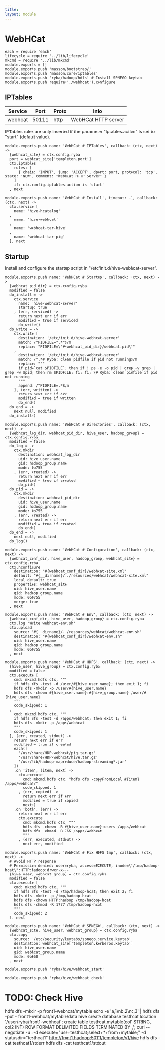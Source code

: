 ```yaml
---
title: 
layout: module
---
```


# WebHCat

    each = require 'each'
    lifecycle = require '../lib/lifecycle'
    mkcmd = require '../lib/mkcmd'
    module.exports = []
    module.exports.push 'masson/bootstrap/'
    module.exports.push 'masson/core/iptables'
    module.exports.push 'ryba/hadoop/hdfs' # Install SPNEGO keytab
    module.exports.push require('./webhcat').configure

## IPTables

| Service | Port  | Proto | Info                |
|---------|-------|-------|---------------------|
| webhcat | 50111 | http  | WebHCat HTTP server |

IPTables rules are only inserted if the parameter "iptables.action" is set to 
"start" (default value).

    module.exports.push name: 'WebHCat # IPTables', callback: (ctx, next) ->
      {webhcat_site} = ctx.config.ryba
      port = webhcat_site['templeton.port']
      ctx.iptables
        rules: [
          { chain: 'INPUT', jump: 'ACCEPT', dport: port, protocol: 'tcp', state: 'NEW', comment: "WebHCat HTTP Server" }
        ]
        if: ctx.config.iptables.action is 'start'
      , next

    module.exports.push name: 'WebHCat # Install', timeout: -1, callback: (ctx, next) ->
      ctx.service [
        name: 'hive-hcatalog'
      ,
        name: 'hive-webhcat'
      ,
        name: 'webhcat-tar-hive'
      ,
        name: 'webhcat-tar-pig'
      ], next

## Startup

Install and configure the startup script in "/etc/init.d/hive-webhcat-server".

    module.exports.push name: 'WebHCat # Startup', callback: (ctx, next) ->
      {webhcat_pid_dir} = ctx.config.ryba
      modified = false
      do_install = ->
        ctx.service
          name: 'hive-webhcat-server'
          startup: true
        , (err, serviced) ->
          return next err if err
          modified = true if serviced
          do_write()
      do_write = ->
        ctx.write [
          destination: '/etc/init.d/hive-webhcat-server'
          match: /^PIDFILE=".*"$/m
          replace: "PIDFILE=\"#{webhcat_pid_dir}/webhcat.pid\""
        ,
          destination: '/etc/init.d/hive-webhcat-server'
          match: /^.*# Ryba: clean pidfile if pid not running$/m
          replace: """
          if pid=`cat $PIDFILE`; then if ! ps -e -o pid | grep -v grep | grep -w $pid; then rm $PIDFILE; fi; fi; \# Ryba: clean pidfile if pid not running
          """
          append: /^PIDFILE=.*$/m
        ], (err, written) ->
          return next err if err
          modified = true if written
          do_end()
      do_end = ->
        next null, modified
      do_install()

    module.exports.push name: 'WebHCat # Directories', callback: (ctx, next) ->
      {webhcat_log_dir, webhcat_pid_dir, hive_user, hadoop_group} = ctx.config.ryba
      modified = false
      do_log = ->
        ctx.mkdir
          destination: webhcat_log_dir
          uid: hive_user.name
          gid: hadoop_group.name
          mode: 0o755
        , (err, created) ->
          return next err if err
          modified = true if created
          do_pid()
      do_pid = ->
        ctx.mkdir
          destination: webhcat_pid_dir
          uid: hive_user.name
          gid: hadoop_group.name
          mode: 0o755
        , (err, created) ->
          return next err if err
          modified = true if created
          do_end()
      do_end = ->
        next null, modified
      do_log()

    module.exports.push name: 'WebHCat # Configuration', callback: (ctx, next) ->
      {webhcat_conf_dir, hive_user, hadoop_group, webhcat_site} = ctx.config.ryba
      ctx.hconfigure
        destination: "#{webhcat_conf_dir}/webhcat-site.xml"
        default: "#{__dirname}/../resources/webhcat/webhcat-site.xml"
        local_default: true
        properties: webhcat_site
        uid: hive_user.name
        gid: hadoop_group.name
        mode: 0o0755
        merge: true
      , next

    module.exports.push name: 'WebHCat # Env', callback: (ctx, next) ->
      {webhcat_conf_dir, hive_user, hadoop_group} = ctx.config.ryba
      ctx.log 'Write webhcat-env.sh'
      ctx.upload
        source: "#{__dirname}/../resources/webhcat/webhcat-env.sh"
        destination: "#{webhcat_conf_dir}/webhcat-env.sh"
        uid: hive_user.name
        gid: hadoop_group.name
        mode: 0o0755
      , next

    module.exports.push name: 'WebHCat # HDFS', callback: (ctx, next) ->
      {hive_user, hive_group} = ctx.config.ryba
      modified = false
      ctx.execute [
        cmd: mkcmd.hdfs ctx, """
        if hdfs dfs -test -d /user/#{hive_user.name}; then exit 1; fi
        hdfs dfs -mkdir -p /user/#{hive_user.name}
        hdfs dfs -chown #{hive_user.name}:#{hive_group.name} /user/#{hive_user.name}
        """
        code_skipped: 1
      ,
        cmd: mkcmd.hdfs ctx, """
        if hdfs dfs -test -d /apps/webhcat; then exit 1; fi
        hdfs dfs -mkdir -p /apps/webhcat
        """
        code_skipped: 1
      ], (err, created, stdout) ->
        return next err if err
        modified = true if created
        each([
          '/usr/share/HDP-webhcat/pig.tar.gz'
          '/usr/share/HDP-webhcat/hive.tar.gz'
          '/usr/lib/hadoop-mapreduce/hadoop-streaming*.jar'
        ])
        .on 'item', (item, next) ->
          ctx.execute
            cmd: mkcmd.hdfs ctx, "hdfs dfs -copyFromLocal #{item} /apps/webhcat/"
            code_skipped: 1
          , (err, copied) ->
            return next err if err
            modified = true if copied
            next()
        .on 'both', (err) ->
          return next err if err
          ctx.execute
            cmd: mkcmd.hdfs ctx, """
            hdfs dfs -chown -R #{hive_user.name}:users /apps/webhcat
            hdfs dfs -chmod -R 755 /apps/webhcat
            """
          , (err, executed, stdout) ->
            next err, modified

    module.exports.push name: 'WebHCat # Fix HDFS tmp', callback: (ctx, next) ->
      # Avoid HTTP response
      # Permission denied: user=ryba, access=EXECUTE, inode=\"/tmp/hadoop-hcat\":HTTP:hadoop:drwxr-x---
      {hive_user, webhcat_group} = ctx.config.ryba
      modified = false
      ctx.execute [
        cmd: mkcmd.hdfs ctx, """
        if hdfs dfs -test -d /tmp/hadoop-hcat; then exit 2; fi
        hdfs dfs -mkdir -p /tmp/hadoop-hcat
        hdfs dfs -chown HTTP:hadoop /tmp/hadoop-hcat
        hdfs dfs -chmod -R 1777 /tmp/hadoop-hcat
        """
        code_skipped: 2
      ], next

    module.exports.push name: 'WebHCat # SPNEGO', callback: (ctx, next) ->
      {webhcat_site, hive_user, webhcat_group} = ctx.config.ryba
      ctx.copy
        source: '/etc/security/keytabs/spnego.service.keytab'
        destination: webhcat_site['templeton.kerberos.keytab']
        uid: hive_user.name
        gid: webhcat_group.name
        mode: 0o660
      , next

    module.exports.push 'ryba/hive/webhcat_start'

    module.exports.push 'ryba/hive/webhcat_check'


# TODO: Check Hive

hdfs dfs -mkdir -p front1-webhcat/mytable
echo -e 'a,1\nb,2\nc,3' | hdfs dfs -put - front1-webhcat/mytable/data
hive
  create database testhcat location '/user/ryba/front1-webhcat';
  create table testhcat.mytable(col1 STRING, col2 INT) ROW FORMAT DELIMITED FIELDS TERMINATED BY ',';
curl --negotiate -u : -d execute="use+testhcat;select+*+from+mytable;" -d statusdir="testhcat1" http://front1.hadoop:50111/templeton/v1/hive
hdfs dfs -cat testhcat1/stderr
hdfs dfs -cat testhcat1/stdout






